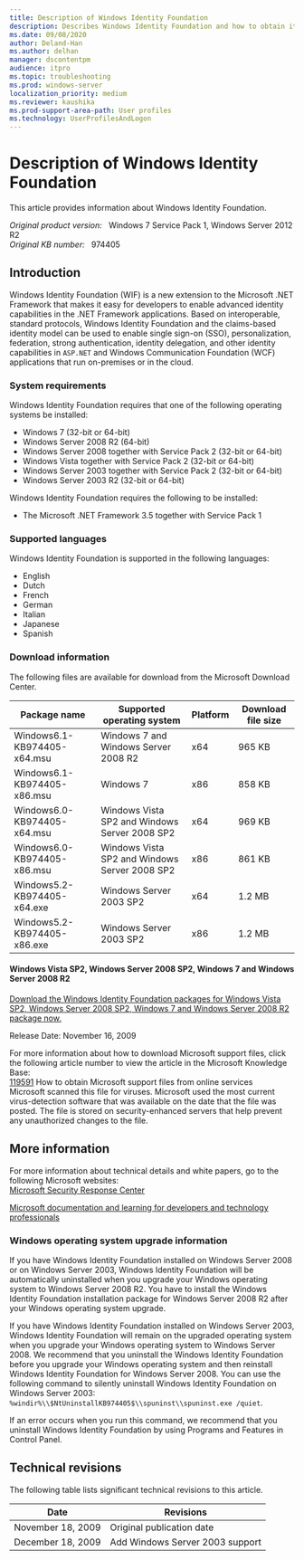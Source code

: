 ```yaml
---
title: Description of Windows Identity Foundation
description: Describes Windows Identity Foundation and how to obtain it.
ms.date: 09/08/2020
author: Deland-Han
ms.author: delhan
manager: dscontentpm
audience: itpro
ms.topic: troubleshooting
ms.prod: windows-server
localization_priority: medium
ms.reviewer: kaushika
ms.prod-support-area-path: User profiles
ms.technology: UserProfilesAndLogon
---
```

# Description of Windows Identity Foundation

This article provides information about Windows Identity Foundation.

_Original product version:_ &nbsp; Windows 7 Service Pack 1, Windows Server 2012 R2  
_Original KB number:_ &nbsp; 974405

## Introduction

Windows Identity Foundation (WIF) is a new extension to the Microsoft .NET Framework that makes it easy for developers to enable advanced identity capabilities in the .NET Framework applications. Based on interoperable, standard protocols, Windows Identity Foundation and the claims-based identity model can be used to enable single sign-on (SSO), personalization, federation, strong authentication, identity delegation, and other identity capabilities in `ASP.NET` and Windows Communication Foundation (WCF) applications that run on-premises or in the cloud.

### System requirements

Windows Identity Foundation requires that one of the following operating systems be installed:

- Windows 7 (32-bit or 64-bit)
- Windows Server 2008 R2 (64-bit)
- Windows Server 2008 together with Service Pack 2 (32-bit or 64-bit)
- Windows Vista together with Service Pack 2 (32-bit or 64-bit)
- Windows Server 2003 together with Service Pack 2 (32-bit or 64-bit)
- Windows Server 2003 R2 (32-bit or 64-bit)  

Windows Identity Foundation requires the following to be installed:

- The Microsoft .NET Framework 3.5 together with Service Pack 1

### Supported languages

Windows Identity Foundation is supported in the following languages:

- English
- Dutch
- French
- German
- Italian
- Japanese
- Spanish

### Download information

The following files are available for download from the Microsoft Download Center.  

|Package name|Supported operating system|Platform|Download file size|
|---|---|---|---|
|Windows6.1-KB974405-x64.msu|Windows 7 and Windows Server 2008 R2|x64|965 KB|
|Windows6.1-KB974405-x86.msu|Windows 7|x86|858 KB|
|Windows6.0-KB974405-x64.msu|Windows Vista SP2 and Windows Server 2008 SP2|x64|969 KB|
|Windows6.0-KB974405-x86.msu|Windows Vista SP2 and Windows Server 2008 SP2|x86|861 KB|
|Windows5.2-KB974405-x64.exe|Windows Server 2003 SP2|x64|1.2 MB|
|Windows5.2-KB974405-x86.exe|Windows Server 2003 SP2|x86|1.2 MB|

#### Windows Vista SP2, Windows Server 2008 SP2, Windows 7 and Windows Server 2008 R2

[Download the Windows Identity Foundation packages for Windows Vista SP2, Windows Server 2008 SP2, Windows 7 and Windows Server 2008 R2 package now.](https://www.microsoft.com/download/details.aspx?familyid=eb9c345f-e830-40b8-a5fe-ae7a864c4d76)  

Release Date: November 16, 2009

For more information about how to download Microsoft support files, click the following article number to view the article in the Microsoft Knowledge Base:  
[119591](https://support.microsoft.com/help/119591) How to obtain Microsoft support files from online services  
 Microsoft scanned this file for viruses. Microsoft used the most current virus-detection software that was available on the date that the file was posted. The file is stored on security-enhanced servers that help prevent any unauthorized changes to the file.  

## More information

For more information about technical details and white papers, go to the following Microsoft websites:  
[Microsoft Security Response Center](https://msdn.microsoft.com/security/aa570351.aspx)  

[Microsoft documentation and learning for developers and technology professionals](https://msdn.microsoft.com/library/ee748484.aspx)  

### Windows operating system upgrade information

If you have Windows Identity Foundation installed on Windows Server 2008 or on Windows Server 2003, Windows Identity Foundation will be automatically uninstalled when you upgrade your Windows operating system to Windows Server 2008 R2. You have to install the Windows Identity Foundation installation package for Windows Server 2008 R2 after your Windows operating system upgrade.

If you have Windows Identity Foundation installed on Windows Server 2003, Windows Identity Foundation will remain on the upgraded operating system when you upgrade your Windows operating system to Windows Server 2008. We recommend that you uninstall the Windows Identity Foundation before you upgrade your Windows operating system and then reinstall Windows Identity Foundation for Windows Server 2008. You can use the following command to silently uninstall Windows Identity Foundation on Windows Server 2003:
`%windir%\\$NtUninstallKB974405$\\spuninst\\spuninst.exe /quiet`.

If an error occurs when you run this command, we recommend that you uninstall Windows Identity Foundation by using Programs and Features in Control Panel.

## Technical revisions

The following table lists significant technical revisions to this article.

|Date|Revisions|
|---|---|
|November 18, 2009|Original publication date|
|December 18, 2009|Add Windows Server 2003 support|

